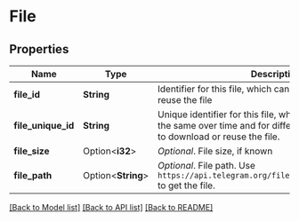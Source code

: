 # File

## Properties

Name | Type | Description | Notes
------------ | ------------- | ------------- | -------------
**file_id** | **String** | Identifier for this file, which can be used to download or reuse the file | 
**file_unique_id** | **String** | Unique identifier for this file, which is supposed to be the same over time and for different bots. Can't be used to download or reuse the file. | 
**file_size** | Option<**i32**> | *Optional*. File size, if known | [optional]
**file_path** | Option<**String**> | *Optional*. File path. Use `https://api.telegram.org/file/bot<token>/<file_path>` to get the file. | [optional]

[[Back to Model list]](../README.md#documentation-for-models) [[Back to API list]](../README.md#documentation-for-api-endpoints) [[Back to README]](../README.md)



